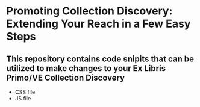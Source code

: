 # Promoting Collection Discovery: Extending Your Reach in a Few Easy Steps

## This repository contains code snipits that can be utilized to make changes to your Ex Libris Primo/VE Collection Discovery

- CSS file
- JS file

<!-- ### CSS file -->
